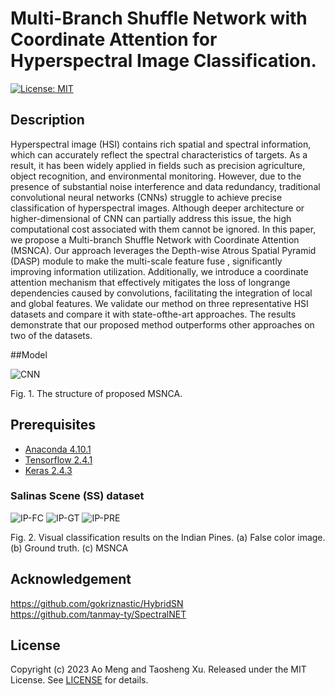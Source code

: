 # Multi-Branch Shuffle Network with Coordinate Attention for Hyperspectral Image Classification.
[![License: MIT](https://img.shields.io/badge/License-MIT-yellow.svg)](https://opensource.org/licenses/MIT)

## Description

Hyperspectral image (HSI) contains rich spatial and
spectral information, which can accurately reflect the spectral
characteristics of targets. As a result, it has been widely applied
in fields such as precision agriculture, object recognition, and
environmental monitoring. However, due to the presence of
substantial noise interference and data redundancy, traditional
convolutional neural networks (CNNs) struggle to achieve precise
classification of hyperspectral images. Although deeper architecture or higher-dimensional of CNN can partially address this
issue, the high computational cost associated with them cannot
be ignored. In this paper, we propose a Multi-branch Shuffle
Network with Coordinate Attention (MSNCA). Our approach
leverages the Depth-wise Atrous Spatial Pyramid (DASP) module
to make the multi-scale feature fuse , significantly improving
information utilization. Additionally, we introduce a coordinate
attention mechanism that effectively mitigates the loss of longrange dependencies caused by convolutions, facilitating the integration of local and global features. We validate our method on
three representative HSI datasets and compare it with state-ofthe-art approaches. The results demonstrate that our proposed
method outperforms other approaches on two of the datasets. 

##Model

![CNN](https://github.com/nightgloooow/MSNCA/assets/90490619/2565eb78-27e2-4d4b-afd8-f374c330f703)

Fig. 1. The structure of proposed MSNCA.

## Prerequisites

- [Anaconda 4.10.1](https://www.anaconda.com/download/#linux)
- [Tensorflow 2.4.1](https://github.com/tensorflow/tensorflow/tree/r2.4)
- [Keras 2.4.3](https://github.com/fchollet/keras)

### Salinas Scene (SS) dataset

![IP-FC](https://github.com/nightgloooow/MSNCA/assets/90490619/f4681f2d-7666-41db-84ba-b9550115d0f5)
![IP-GT](https://github.com/nightgloooow/MSNCA/assets/90490619/bf4829ad-5cc7-47fe-875c-8d25ec5daccd)
![IP-PRE](https://github.com/nightgloooow/MSNCA/assets/90490619/8639902d-0ccc-4ba4-991f-ef330c2d3993)


Fig. 2. Visual classification results on the Indian Pines. (a) False color image.
(b) Ground truth. (c) MSNCA

## Acknowledgement
https://github.com/gokriznastic/HybridSN  
https://github.com/tanmay-ty/SpectralNET

## License

Copyright (c) 2023 Ao Meng and Taosheng Xu. Released under the MIT License. See [LICENSE](LICENSE) for details.
